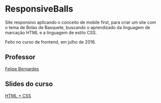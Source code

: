 # ResponsiveBalls

Site responsivo aplicando o conceito de mobile first,  para criar um site com o tema de Bolas de Basquete, buscando o aprendizado da linguagem de marcação HTML e a linguagem de estilo CSS.

Feito no curso de frontend, em julho de 2016.

## Professor
[Felipe Bernardes](https://github.com/felipebernardes)

## Slides do curso
[HTML + CSS](https://speakerdeck.com/felipebernardes/html-plus-css-fundamentos-e-iniciacao-ao-front-end)
